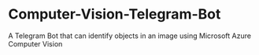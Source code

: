 # Computer-Vision-Telegram-Bot
 A Telegram Bot that can identify objects in an image using Microsoft Azure Computer Vision
